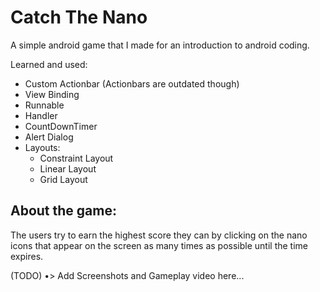 # Catch The Nano

A simple android game that I made for an introduction to android coding.

Learned and used:
* Custom Actionbar (Actionbars are outdated though)
* View Binding
* Runnable
* Handler
* CountDownTimer
* Alert Dialog
* Layouts:
  - Constraint Layout
  - Linear Layout
  - Grid Layout


## About the game:

The users try to earn the highest score they can by clicking on the nano icons that appear on the screen as many times as possible until the time expires.

(TODO) •> Add Screenshots and Gameplay video here...

